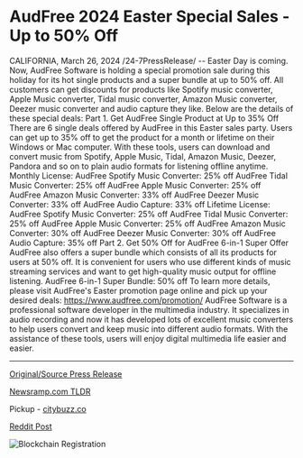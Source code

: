 # AudFree 2024 Easter Special Sales - Up to 50% Off

CALIFORNIA, March 26, 2024 /24-7PressRelease/ -- Easter Day is coming. Now, AudFree Software is holding a special promotion sale during this holiday for its hot single products and a super bundle at up to 50% off. All customers can get discounts for products like Spotify music converter, Apple Music converter, Tidal music converter, Amazon Music converter, Deezer music converter and audio capture they like.  Below are the details of these special deals:  Part 1. Get AudFree Single Product at Up to 35% Off  There are 6 single deals offered by AudFree in this Easter sales party. Users can get up to 35% off to get the product for a month or lifetime on their Windows or Mac computer. With these tools, users can download and convert music from Spotify, Apple Music, Tidal, Amazon Music, Deezer, Pandora and so on to plain audio formats for listening offline anytime.  Monthly License: AudFree Spotify Music Converter: 25% off AudFree Tidal Music Converter: 25% off AudFree Apple Music Converter: 25% off AudFree Amazon Music Converter: 33% off AudFree Deezer Music Converter: 33% off AudFree Audio Capture: 33% off  Lifetime License: AudFree Spotify Music Converter: 25% off AudFree Tidal Music Converter: 25% off AudFree Apple Music Converter: 25% off AudFree Amazon Music Converter: 30% off AudFree Deezer Music Converter: 30% off AudFree Audio Capture: 35% off  Part 2. Get 50% Off for AudFree 6-in-1 Super Offer  AudFree also offers a super bundle which consists of all its products for users at 50% off. It is convenient for users who use different kinds of music streaming services and want to get high-quality music output for offline listening.  AudFree 6-in-1 Super Bundle: 50% off  To learn more details, please visit AudFree's Easter promotion page online and pick up your desired deals: https://www.audfree.com/promotion/  AudFree Software is a professional software developer in the multimedia industry. It specializes in audio recording and now it has developed lots of excellent music converters to help users convert and keep music into different audio formats. With the assistance of these tools, users will enjoy digital multimedia life easier and easier. 

---

[Original/Source Press Release](https://www.24-7pressrelease.com/press-release/509520/audfree-2024-easter-special-sales-up-to-50-off)
                    

[Newsramp.com TLDR](https://newsramp.com/curated-news/audfree-easter-sale-up-to-50-off-on-popular-music-converters-and-super-bundle/64a472510099ea72ec41130b9d22339e) 


Pickup - [citybuzz.co](https://citybuzz.co/2024/03/26/audfree-offers-massive-discounts-for-easter-on-music-converters)
 



[Reddit Post](https://www.reddit.com/r/newsramp/comments/1bo1nrw/audfree_easter_sale_up_to_50_off_on_popular_music/) 



![Blockchain Registration](https://cdn.newsramp.app/24-7PressRelease/qrcode/243/26/pintMX18.webp)